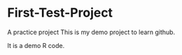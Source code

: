 # First-Test-Project
A practice project
This is my demo project to learn github.

It is a demo R code.
